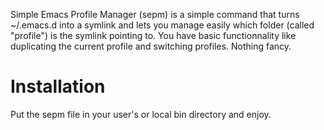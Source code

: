 

Simple Emacs Profile Manager (sepm) is a simple command that turns
~/.emacs.d into a symlink and lets you manage easily which folder
(called "profile") is the symlink pointing to. You have basic
functionnality like duplicating the current profile and switching
profiles. Nothing fancy.



# Installation

Put the sepm file in your user's or local bin directory and enjoy.





